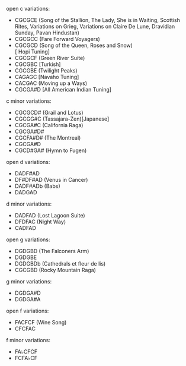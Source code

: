 open c variations:

- CGCGCE (Song of the Stallion, The Lady, She is in Waiting, Scottish Rites, Variations on Grieg, Variations on Claire De Lune, Dravidian Sunday, Pavan Hindustan)
- CGCGCC (Fare Forward Voyagers)
- CGCGCD (Song of the Queen, Roses and Snow) <br>[ Hopi Tuning]
- CGCGCF (Green River Suite)
- CGCGBC [Turkish]
- CGCGBE (Twilight Peaks)
- CAGAGC [Navaho Tuning]
- CACGAC (Moving up a Ways)
- CGCGA#D [All American Indian Tuning]

c minor variations:

- CGCGCD# (Grail and Lotus)
- CGCGG#C (Tassajara-Zen)[Japanese]
- CGCGA#C (California Raga)
- CGCGA#D#
- CGCFA#D# (The Montreal)
- CGCGA#D
- CGCD#GA# (Hymn to Fugen)

open d variations:

- DADF#AD
- DF#DF#AD (Venus in Cancer)
- DADF#ADb (Babs)
- DADGAD

d minor variations:

- DADFAD (Lost Lagoon Suite)
- DFDFAC (Night Way)
- CADFAD

open g variations:

- DGDGBD (The Falconers Arm)
- DGDGBE
- DGDGBDb (Cathedrals et fleur de lis)
- CGCGBD (Rocky Mountain Raga)

g minor variations:

- DGDGA#D
- DGDGA#A

open f variations:

- FACFCF (Wine Song)
- CFCFAC

f minor variations:

- FA♭CFCF
- FCFA♭CF